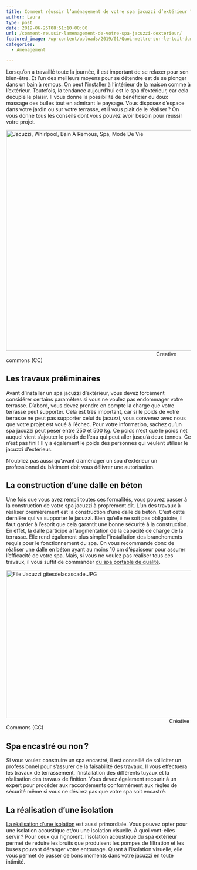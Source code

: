 ```yaml
---
title: Comment réussir l’aménagement de votre spa jacuzzi d’extérieur ?
author: Laura
type: post
date: 2019-06-25T08:51:10+00:00
url: /comment-reussir-lamenagement-de-votre-spa-jacuzzi-dexterieur/
featured_image: /wp-content/uploads/2019/01/Quoi-mettre-sur-le-toit-dune-pergola-en-aluminium.jpg
categories:
  - Aménagement

---
```

Lorsqu&#8217;on a travaillé toute la journée, il est important de se relaxer pour son bien-être. Et l&#8217;un des meilleurs moyens pour se détendre est de se plonger dans un bain à remous. On peut l&#8217;installer à l&#8217;intérieur de la maison comme à l&#8217;extérieur. Toutefois, la tendance aujourd&#8217;hui est le spa d&#8217;extérieur, car cela décuple le plaisir. Il vous donne la possibilité de bénéficier du doux massage des bulles tout en admirant le paysage. Vous disposez d&#8217;espace dans votre jardin ou sur votre terrasse, et il vous plait de le réaliser ? On vous donne tous les conseils dont vous pouvez avoir besoin pour réussir votre projet.

<img src="https://cdn.pixabay.com/photo/2016/03/12/17/35/jacuzzi-1252474_960_720.jpg" srcset="https://cdn.pixabay.com/photo/2016/03/12/17/35/jacuzzi-1252474_960_720.jpg 1x, https://cdn.pixabay.com/photo/2016/03/12/17/35/jacuzzi-1252474_1280.jpg 1.333x" alt="Jacuzzi, Whirlpool, Bain À Remous, Spa, Mode De Vie" width="600" />                                                                                                        Creative commons (CC)

## Les travaux préliminaires

Avant d&#8217;installer un spa jacuzzi d&#8217;extérieur, vous devez forcément considérer certains paramètres si vous ne voulez pas endommager votre terrasse. D&#8217;abord, vous devez prendre en compte la charge que votre terrasse peut supporter. Cela est très important, car si le poids de votre terrasse ne peut pas supporter celui du jacuzzi, vous convenez avec nous que votre projet est voué à l&#8217;échec. Pour votre information, sachez qu&#8217;un spa jacuzzi peut peser entre 250 et 500 kg. Ce poids n&#8217;est que le poids net auquel vient s&#8217;ajouter le poids de l&#8217;eau qui peut aller jusqu&#8217;à deux tonnes. Ce n&#8217;est pas fini ! Il y a également le poids des personnes qui veulent utiliser le jacuzzi d&#8217;extérieur.

N&#8217;oubliez pas aussi qu&#8217;avant d&#8217;aménager un spa d&#8217;extérieur un professionnel du bâtiment doit vous délivrer une autorisation.

## La construction d&#8217;une dalle en béton

Une fois que vous avez rempli toutes ces formalités, vous pouvez passer à la construction de votre spa jacuzzi à proprement dit. L&#8217;un des travaux à réaliser premièrement est la construction d&#8217;une dalle de béton. C&#8217;est cette dernière qui va supporter le jacuzzi. Bien qu&#8217;elle ne soit pas obligatoire, il faut garder à l&#8217;esprit que cela garantit une bonne sécurité à la construction. En effet, la dalle participe à l&#8217;augmentation de la capacité de charge de la terrasse. Elle rend également plus simple l&#8217;installation des branchements requis pour le fonctionnement du spa. On vous recommande donc de réaliser une dalle en béton ayant au moins 10 cm d&#8217;épaisseur pour assurer l&#8217;efficacité de votre spa. Mais, si vous ne voulez pas réaliser tous ces travaux, il vous suffit de commander [du spa portable de qualité][1].

<img src="https://upload.wikimedia.org/wikipedia/commons/thumb/6/62/Jacuzzi_gitesdelacascade.JPG/800px-Jacuzzi_gitesdelacascade.JPG" srcset="https://upload.wikimedia.org/wikipedia/commons/thumb/6/62/Jacuzzi_gitesdelacascade.JPG/1200px-Jacuzzi_gitesdelacascade.JPG 1.5x, https://upload.wikimedia.org/wikipedia/commons/thumb/6/62/Jacuzzi_gitesdelacascade.JPG/1600px-Jacuzzi_gitesdelacascade.JPG 2x" alt="File:Jacuzzi gitesdelacascade.JPG" width="600" height="402" data-file-width="2896" data-file-height="1944" />                                                                                                                 Créative Commons (CC)

## Spa encastré ou non ?

Si vous voulez construire un spa encastré, il est conseillé de solliciter un professionnel pour s&#8217;assurer de la faisabilité des travaux. Il vous effectuera les travaux de terrassement, l&#8217;installation des différents tuyaux et la réalisation des travaux de finition. Vous devez également recourir à un expert pour procéder aux raccordements conformément aux règles de sécurité même si vous ne désirez pas que votre spa soit encastré.

## La réalisation d&#8217;une isolation

[La réalisation d&#8217;une isolation][2] est aussi primordiale. Vous pouvez opter pour une isolation acoustique et/ou une isolation visuelle. À quoi vont-elles servir ? Pour ceux qui l&#8217;ignorent, l&#8217;isolation acoustique du spa extérieur permet de réduire les bruits que produisent les pompes de filtration et les buses pouvant déranger votre entourage. Quant à l&#8217;isolation visuelle, elle vous permet de passer de bons moments dans votre jacuzzi en toute intimité.

 [1]: https://www.ateliernordic.fr/spas/spa-portable/
 [2]: https://www.lamaisondelaura.fr/pourquoi-isolation-galvanique/